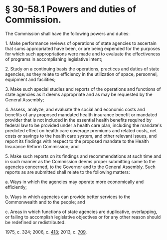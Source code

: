 # § 30-58.1 Powers and duties of Commission.

<p>The Commission shall have the following powers and duties:</p><p>1. Make performance reviews of operations of state agencies to ascertain that sums appropriated have been, or are being expended for the purposes for which such appropriations were made and to evaluate the effectiveness of programs in accomplishing legislative intent;</p><p>2. Study on a continuing basis the operations, practices and duties of state agencies, as they relate to efficiency in the utilization of space, personnel, equipment and facilities;</p><p>3. Make such special studies and reports of the operations and functions of state agencies as it deems appropriate and as may be requested by the General Assembly;</p><p>4. Assess, analyze, and evaluate the social and economic costs and benefits of any proposed mandated health insurance benefit or mandated provider that is not included in the essential health benefits required by federal law to be provided under a health care plan, including the mandate's predicted effect on health care coverage premiums and related costs, net costs or savings to the health care system, and other relevant issues, and report its findings with respect to the proposed mandate to the Health Insurance Reform Commission; and</p><p>5. Make such reports on its findings and recommendations at such time and in such manner as the Commission deems proper submitting same to the agencies concerned, to the Governor and to the General Assembly. Such reports as are submitted shall relate to the following matters:</p><p>a. Ways in which the agencies may operate more economically and efficiently;</p><p>b. Ways in which agencies can provide better services to the Commonwealth and to the people; and</p><p>c. Areas in which functions of state agencies are duplicative, overlapping, or failing to accomplish legislative objectives or for any other reason should be redefined or redistributed.</p><p>1975, c. 324; 2006, c. <a href='http://lis.virginia.gov/cgi-bin/legp604.exe?061+ful+CHAP0413'>413</a>; 2013, c. <a href='http://lis.virginia.gov/cgi-bin/legp604.exe?131+ful+CHAP0709'>709</a>.</p>